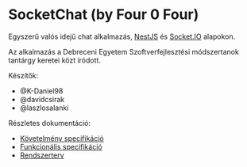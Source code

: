 # SocketChat (by Four 0 Four)

Egyszerű valós idejű chat alkalmazás, [NestJS](https://nestjs.com/) és [Socket.IO](https://socket.io/) alapokon.

Az alkalmazás a Debreceni Egyetem Szoftverfejlesztési módszertanok tantárgy keretei közt íródott.

Készítők:
- @K-Daniel98
- @davidcsirak
- @laszlosalanki

Részletes dokumentáció:
- [Követelmény specifikáció](https://github.com/laszlosalanki/socketchat/blob/main/kovetelmeny_specifikacio.md)
- [Funkcionális specifikáció](https://github.com/laszlosalanki/socketchat/blob/main/funkcionalis_specifikacio.md)
- [Rendszerterv](https://github.com/laszlosalanki/socketchat/blob/main/rendszerterv.md)